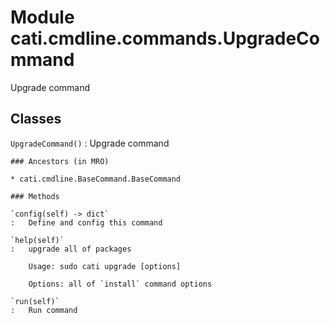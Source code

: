 Module cati.cmdline.commands.UpgradeCommand
===========================================
Upgrade command

Classes
-------

`UpgradeCommand()`
:   Upgrade command

    ### Ancestors (in MRO)

    * cati.cmdline.BaseCommand.BaseCommand

    ### Methods

    `config(self) ‑> dict`
    :   Define and config this command

    `help(self)`
    :   upgrade all of packages
        
        Usage: sudo cati upgrade [options]
        
        Options: all of `install` command options

    `run(self)`
    :   Run command